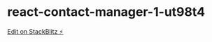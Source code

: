 # react-contact-manager-1-ut98t4

[Edit on StackBlitz ⚡️](https://stackblitz.com/edit/react-contact-manager-1-ut98t4)